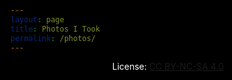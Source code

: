 ```yaml
---
layout: page
title: Photos I Took
permalink: /photos/
---
```

<script src="/assets/images.js"></script>

<style>
    /* dark theme baby */
    body {
        background: rgba(0,0,0,0) !important;
    }
    html {
        background: #000;
    }
    h1, h2, h3 {
        color: #FFF !important;
    }
    a {
        white-space: nowrap !important;
    }
    .wrapper-footer {
        background: #222 !important;
    }

    /* filter */
    #filter {
        background-image: url(/images/grain.png);
        background-size: 400px 400px;
        height: 0%;
        height: calc(100% - 111px);
        margin-top: 111px;
        width: 100%;
        position: absolute;
        top: 0;
        left: 0;
        opacity: 1;
        filter: contrast(1.5);
        mix-blend-mode: overlay !important;
    }
    @media screen#filter {
    mix-blend-mode: normal !important;
    }
    /* styling photo list */
    #photo-list {
        margin-top: -30px;
    }
    .photo-children {
        max-width: 444px;
        margin: auto;
        margin-top: 50px;
        margin-bottom: 50px;
    }
    .photo-children>p{
        margin: 0;
        text-align: center;
        color: #aaa;
        font-size: 80%;
    }
    .photo-des{
        opacity: 0.999;
    }
    .photo-date{
        font-size: 50%;
        opacity: 0.5;
        margin-top: 2px;
    }
</style>

<div id="filter"></div>
<p id="hero-title" style="color: #fff;text-align: center;">License: <a href="https://creativecommons.org/licenses/by-nc-sa/4.0/" target="_blank">CC BY-NC-SA 4.0</a></p>
<div id="photo-list"></div>

<script>
    // utility
    function timeDifference(previous, current = Date.now()) {
        var msPerMinute = 60 * 1000;
        var msPerHour = msPerMinute * 60;
        var msPerDay = msPerHour * 24;
        var msPerMonth = msPerDay * 30;
        var msPerYear = msPerDay * 365;
        var elapsed = current - previous;
        if (elapsed <= 0) {
            return "not long ago";
        } else if (elapsed < msPerMinute) {
            return Math.round(elapsed/1000) + ' second'+((Math.round(elapsed/1000)>1)?'s':'')+' ago';   
        } else if (elapsed < msPerHour) {
            return Math.round(elapsed/msPerMinute) + ' minute'+((Math.round(elapsed/msPerMinute)>1)?'s':'')+' ago';   
        } else if (elapsed < msPerDay ) {
            return Math.round(elapsed/msPerHour) + ' hour'+((Math.round(elapsed/msPerHour)>1)?'s':'')+' ago';   
        } else if (elapsed < msPerMonth) {
            return Math.round(elapsed/msPerDay) + ' day'+((Math.round(elapsed/msPerDay)>1)?'s':'')+' ago';   
        } else if (elapsed < msPerYear) {
            return Math.round(elapsed/msPerMonth) + ' month'+((Math.round(elapsed/msPerMonth)>1)?'s':'')+' ago';   
        } else {
            return Math.round(elapsed/msPerYear) + ' year'+((Math.round(elapsed/msPerYear)>1)?'s':'')+' ago';   
        }
    }
    // search by index
    function searchByIndex(listName = "imageList", targetIndex, removeFound = false) {
        for (let i = 0; i < window[listName].length; i++) { 
            if (window[listName][i].index == targetIndex) {
                var foundItem = window[listName][i];
                if (removeFound) {
                    window[listName].splice(i, 1);
                }
                return foundItem;
            }
        }
        return false;
    }
    // search by parent
    function searchByParent(listName = "hiddenList", targetParent) {
        var listOfFound = [];
        for (let i = 0; i < window[listName].length; i++) { 
            if (window[listName][i].parent == targetParent) {
                listOfFound.push(window[listName][i]);
            }
        }
        if (listOfFound.length > 0) {
            return listOfFound;
        } else {
            return false;
        }
    }

    // parse image list
    var loadCount = 0;
    var imageListUsed = [];
    function loadImageList(targetIndex, trueIndex = false, listName = "imageList") {
        loadCount++;

        // doc scroll position
        var currentPos = document.documentElement.scrollTop;

        // remove step loader
        while (document.getElementsByClassName("lazy-load-toggle").length > 0) {
            document.getElementsByClassName("lazy-load-toggle")[0].remove();
        }

        // load images
        var count = 0;
        var prevDes = "";
        do {
            count++;
            if (targetIndex) {
                if (trueIndex) {
                    var item = window[listName][targetIndex];
                    window[listName].splice(targetIndex, 1);
                } else {
                    var item = searchByIndex(listName, targetIndex, removeFound = true);
                }
                count = window.loadLimit;
                loadCount = 0;
            } else {
                var item = window[listName].shift();
            }
            // backup
            imageListUsed.push(item);

            // build date field
            // get parent date if hidden
            if (item.skip && !item.date && item.parent > 0) {
                var parent = searchByIndex("imageList", item.parent, removeFound = false);
                if (!parent) {
                    parent = searchByIndex("imageListUsed", item.parent, removeFound = false);
                }
                if (parent) {
                    item.date = parent.date;
                }
            }
            // form base
            if (item.date) {
                var dateHtml = timeDifference(Date.parse(item.date));
            } else {
                var dateHtml = `date unknown`;
            }
            // add special tag for hidden
            if (item.skip && !urlParm.get('loadCollection')) {
                dateHtml = "🌟 Hidden Item - " + dateHtml;
            }
            // finalise date
            dateHtml = `<p class="photo-date" photoTimestamp="`+item.date+`">` + dateHtml + ` <span class="click-to-share" photoId="`+item.index+`" style="cursor: pointer; padding-left: 3px;"> 🔗 </span></p>`

            // build reference field
            if (item.ref) {
                var refHtml = " <a href='"+item.ref+"' target='_blank'>view more</a>";
            } else if (item.skip && item.parent >= 0 && !urlParm.get('loadCollection')) {
                var collectionLink = "/photos?loadCollection=" + item.parent;
                if (item.subs && item.subs.split("|").length > 1) {
                    collectionLink = collectionLink + "&subEntries=" + item.subs;
                }
                var refHtml = " <a href='"+collectionLink+"'>view related</a>";
            } else {
                var refHtml = "";
            }

            // build discriptions
            if (!urlParm.get('loadCollection') || refHtml || (!item.skip && !item.parent) || prevDes != item.des) {
                var desHtml = `<p class="photo-des">`+item.des+refHtml+`</p>`;
                prevDes = item.des;
            } else {
                var desHtml = "";
            }

            // append base
            if (!item.url.match(/^https:\/\//g)) {
                item.url = storageBase + item.url;
            }

            var child = `
                <div class="photo-children">
                    <img class="photo-image" src="`+item.url+`"/>
                    `+desHtml+`
                    `+dateHtml+`
                </div>
            `;
            document.getElementById("photo-list").insertAdjacentHTML('beforeend', child);
        } while (count < window.loadLimit && window[listName].length > 0);

        // share buttons
        Array.prototype.forEach.call(document.getElementsByClassName("click-to-share"), function(element) {
            element.replaceWith(element.cloneNode(true));
        });
        Array.prototype.forEach.call(document.getElementsByClassName("click-to-share"), function(element) {
            element.addEventListener("click", function(){
                var link = window.location.protocol + "//" + window.location.host + "/photos/?loadSingle=" + element.getAttribute("photoId");
                if (item.skip) {
                    link = link + "&hidden=yes";
                }
                console.log(link);
                navigator.clipboard.writeText(link).then(function(){
                    alert("link copied");
                });
            });
        });

        // append bottom links
        if (window[listName].length > 0) {
            // append load more
            document.getElementById("photo-list").insertAdjacentHTML('beforeend', `<div class="lazy-load-toggle" style="text-align:center; font-size: 130%;"><a class="no-underline" id="lazy-load-more">Load More</a></div>`);
            document.getElementById("lazy-load-more").addEventListener("click", function(){
                window.loadLimit = 5;
                loadImageList();
            });

            // append "load all" after the 1st try
            if (loadCount > 1) {
                document.getElementById("photo-list").insertAdjacentHTML('beforeend', `<div class="lazy-load-toggle" style="text-align:center;"><a class="no-underline" id="lazy-load-all" style="filter: saturate(0); font-size: 80%; margin-top: 10px;">Load All (`+window[listName].length+`)</a></div>`);
                document.getElementById("lazy-load-all").addEventListener("click", function(){
                    loadAll();
                });
            }
            
        } else {
            // fuck you adobe portfolio
            document.getElementById("photo-list").insertAdjacentHTML('beforeend', `<div id="the-end" style="text-align:center; font-size: 130%;"><a class="no-underline" href="/photos?loadRandom=yes" style="filter: saturate(0);">The End</a></div>`);
        }

        // repos
        document.documentElement.scrollTop = currentPos;
    }


    // load all easter egg
    // loadAll
    function loadAll(hidden = false) {
        if (toRemove = document.getElementsByClassName("random-toggle")[0]) {
            toRemove.remove();
        }
        var loadTarget = "imageList";
        if (hidden) {
            loadTarget = "hiddenList";
        }
        window.loadLimit = window[loadTarget].length;
        loadImageList(false, false, loadTarget);
    }
    // type "all" -> load all
    window.addEventListener('keypress', (function() {
        var strToType = 'all',
            strTyped = '';
        return function(event) {
            var character = String.fromCharCode(event.which);
            strTyped += character;
            if (strToType.indexOf(strTyped) === -1) strTyped = '';
            else if (strTyped === strToType) {
                strTyped = '';
                loadAll();
            }
        };
    }()));
    // the dark side
    window.addEventListener('keypress', (function() {
        var strToType = 'iknowwhatiamdoing',
            strTyped = '';
        return function(event) {
            var character = String.fromCharCode(event.which);
            strTyped += character;
            if (strToType.indexOf(strTyped) === -1) strTyped = '';
            else if (strTyped === strToType) {
                strTyped = '';
                loadAll(true);
            }
        };
    }()));

    // fix noir incompa
    document.getElementById("filter").style.setProperty('mix-blend-mode', 'overlay', 'important');

    function loadMaster() {
        // handle url param
        const urlParm = new URLSearchParams(window.location.search);

        // default flag
        var defaultLoad = true

        // load specific
        if (loadIndex = urlParm.get('loadSingle')) {
            var targetList = "imageList";
            if (urlParm.get('hidden') == "yes") {
                targetList = "hiddenList";
            }
            if (loadIndex <= window[targetList].length) {
                loadImageList(loadIndex, false, targetList);
                document.getElementsByClassName("lazy-load-toggle")[0].insertAdjacentHTML("beforebegin", `
                        <div class="random-toggle" style="text-align:center; font-size: 130%;"><a class="no-underline" id="new-random">I'm Feeling Lucky</a></div>
                    `);
                document.getElementById("new-random").addEventListener("click", function(){
                    getRandom(true);
                });
                document.getElementById('lazy-load-more').innerText = "View Latest";
                document.getElementById('lazy-load-more').style.fontSize = "80%";
                document.getElementById('lazy-load-more').style.filter = "saturate(0)";
                defaultLoad = false;
            }
        }

        // load collection by parent index
        function getCollction(collectionIndex, subCollectionIndexs = []) {
            var collection = [];

            // get parent
            var parent = searchByIndex("imageList", collectionIndex, removeFound = false);
            if (parent) {
                collection.push(parent);
            }

            // get children
            if (subCollectionIndexs.length > 0 && collectionIndex == 0) {
                subCollectionIndexs.forEach(function(index){
                    var children = searchByIndex("hiddenList", index, removeFound = true);
                    if (children) {
                        collection.push(children);
                    }
                });
            } else {
                var childrens = searchByParent("hiddenList", collectionIndex);
                if (childrens.length > 0) {
                    collection = collection.concat(childrens);
                }
            }

            // return
            return collection;
        }
        var collectionList = [];
        if (collectionIndex = urlParm.get('loadCollection')) {
            if (collectionIndex <= imageList.length && collectionIndex >= 0) {
                if (collectionIndex == 0 && urlParm.get('subEntries')) {
                    var subEntries = urlParm.get('subEntries').split("|");
                    collectionList = getCollction(collectionIndex, subEntries);
                } else {
                    collectionList = getCollction(collectionIndex);
                }

                // draw the list
                window.loadLimit = collectionList.length;
                loadImageList(targetIndex = false, trueIndex = false, listName = "collectionList");

                // prevent default
                defaultLoad = false;
            }
        }

        // load random one
        var hitNormal = 0;
        function getRandom(manual = false) {
            // remove current
            if (toRemove = document.getElementsByClassName("photo-children")[0]) {
                toRemove.remove();
            }

            // get random
            var targetList = "imageList";
            if (manual) {
                // probs
                var probNormal = 85;
                var probHidden = 15;

                // rand and min hit
                var loadTypeRand = Math.random() * (probNormal + probHidden - 1) + 1;
                hitNormal++;
                if (loadTypeRand > probNormal || hitNormal >= (probNormal / probHidden) * 2) {
                    targetList = "hiddenList";
                    hitNormal = 0;
                }
            }
            var loadTargetIndex = Math.random() * (window[targetList].length - 0) + 0;
            loadTargetIndex = Math.floor(loadTargetIndex);
            loadImageList(loadTargetIndex, true, targetList);

            // locate
            if (manual) {
                document.getElementsByClassName("photo-image")[0].addEventListener("load", function(){
                    document.getElementsByClassName("photo-children")[0].scrollIntoView(); 
                    window.scrollBy(0, -20);
                });
            }
             
            // add more random link
            if (toRemove = document.getElementsByClassName("random-toggle")[0]) {
                toRemove.remove();
            }
            if (imageList.length > 10) {
                document.getElementsByClassName("lazy-load-toggle")[0].insertAdjacentHTML("beforebegin", `
                    <div class="random-toggle" style="text-align:center; font-size: 130%;"><a class="no-underline" id="new-random">I'm Feeling Lucky</a></div>
                `);
                document.getElementById("new-random").addEventListener("click", function(){
                    getRandom(true);
                });
            }

            // adjust lazy load
            document.getElementById('lazy-load-more').innerText = "View Latest";
            document.getElementById('lazy-load-more').style.fontSize = "80%";
            document.getElementById('lazy-load-more').style.filter = "saturate(0)";
            document.getElementById('lazy-load-more').addEventListener("click", function(){
                if (toRemove = document.getElementsByClassName("random-toggle")[0]) {
                    toRemove.remove();
                }
            });
        }
        if (urlParm.get('loadRandom') == "yes") {
            // do random
            getRandom();

            // adjust hero
            document.getElementById("hero-title").insertAdjacentHTML("afterend", `<p style="color: #fff;text-align: center;">Here is a random one:</p>`);

            // disable default
            defaultLoad = false;
        }

        // customise load limit
        if (cusLoadLimit = urlParm.get('loadLimit')) {
            if (cusLoadLimit > imageList.length || cusLoadLimit == 0) {
                window.loadLimit = imageList.length;
            } else {
                window.loadLimit = cusLoadLimit;
            }
        }

        // display external pic
        if (extImgSrc = urlParm.get('loadExt')) {
            defaultLoad = false;
            document.getElementsByTagName("h1")[0].remove();
            document.getElementById("hero-title").remove();
            var child = `
                <div class="photo-children">
                    <img src="`+extImgSrc+`"/>
                    <p class="photo-date">(external image)</p>
                    <p class="photo-des"><a id="go-back">Close</a></p>
                </div>
            `;
            document.getElementById("photo-list").insertAdjacentHTML('beforeend', child);
            document.getElementById("go-back").addEventListener("click", function(){
                window.close();
            });
        }

        // alter avatar logic when it is not default or random
        if (!defaultLoad && urlParm.get('loadRandom') != "yes") {
            document.getElementsByClassName("site-avatar")[0].setAttribute("href", "/photos?loadRandom=yes");
        }

        // global default
        if (!imageList) {
            document.getElementById("photo-list").innerHTML = `<p style="color: #fff;text-align: center;">Something is not right, please refresh the page.</p>`
        } else if (defaultLoad) {
            // load first 10
            window.loadLimit = 5; // default
            loadImageList(false, false, "imageList");
        }
    }

    // check storage base and render
    var storageBase = "https://storage.beriru.wiki";
    var storageBackup = "https://raw.githubusercontent.com/5cf2a7d4bf6e4cdb64b37b7a03b9f2f7/storage/master";
    fetch(storageBase).then(function(response) {
        if (response.text() != "of course it bloody works\n") {
          storageBase = storageBackup;
        }
        console.log("Using: " + storageBase);
        loadMaster();
    });
</script>
